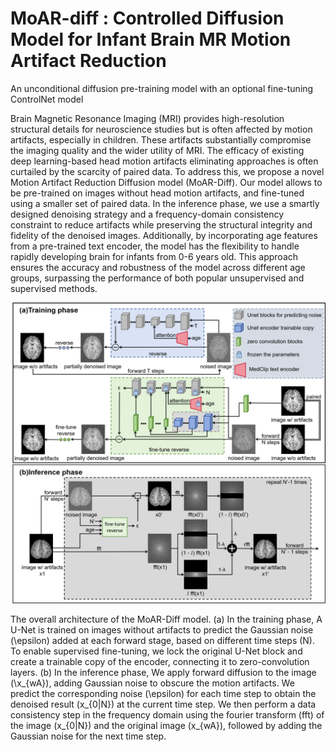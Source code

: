 # MoAR-diff :  Controlled Diffusion Model for Infant Brain MR Motion Artifact Reduction
An unconditional diffusion pre-training model with an optional fine-tuning ControlNet model

Brain Magnetic Resonance Imaging (MRI) provides high-resolution structural details for neuroscience studies but is often affected by motion artifacts, especially in children. These artifacts substantially compromise the imaging quality and the wider utility of MRI. The efficacy of existing deep learning-based head motion artifacts eliminating approaches is often curtailed by the scarcity of paired data. To address this, we propose a novel Motion Artifact Reduction Diffusion model (MoAR-Diff). Our model allows to be pre-trained on images without head motion artifacts, and fine-tuned using a smaller set of paired data. In the inference phase, we use a smartly designed denoising strategy and a frequency-domain consistency constraint to reduce artifacts while preserving the structural integrity and fidelity of the denoised images. Additionally, by incorporating age features from a pre-trained text encoder, the model has the flexibility to handle rapidly developing brain for infants from 0-6 years old. This approach ensures the accuracy and robustness of the model across different age groups, surpassing the performance of both popular unsupervised and supervised methods.

![Model Image](https://github.com/shtechDeng/MoAR-diff/blob/main/UnDPM_finetune/models/model_final.png?raw=true)

The overall architecture of the MoAR-Diff model. (a) In the training phase, A U-Net is trained on images without artifacts to predict the Gaussian noise \(\epsilon\) added at each forward stage, based on different time steps \(N\). To enable supervised fine-tuning, we lock the original U-Net block and create a trainable copy of the encoder, connecting it to zero-convolution layers. (b) In the inference phase, We apply forward diffusion to the image \(\x_{wA}\), adding Gaussian noise to obscure the motion artifacts. We predict the corresponding noise \(\epsilon\) for each time step to obtain the denoised result \(x_{0|N}\) at the current time step. We then perform a data consistency step in the frequency domain using the fourier transform (fft) of the image \(x_{0|N}\) and the original image \(x_{wA}\), followed by adding the Gaussian noise for the next time step.

